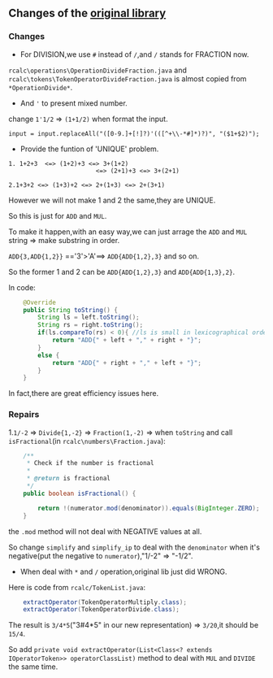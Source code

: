 ## Changes of the [original library](https://github.com/MightyPork/rcalc)

### Changes

* For DIVISION,we use `#` instead of `/`,and `/` stands for FRACTION now.

`rcalc\operations\OperationDivideFraction.java` and `rcalc\tokens\TokenOperatorDivideFraction.java` is almost copied from `*OperationDivide*`.

* And `'` to present mixed number.

change `1'1/2` => `(1+1/2)` when format the input.

`input = input.replaceAll("([0-9.]+[!]?)'(([^+\\-*#]*)?)", "($1+$2)");`

* Provide the funtion of 'UNIQUE' problem.

``` vi
1. 1+2+3  <=> (1+2)+3 <=> 3+(1+2)
                        <=> (2+1)+3 <=> 3+(2+1)

2.1+3+2 <=> (1+3)+2 <=> 2+(1+3) <=> 2+(3+1)
```

However we will not make 1 and 2 the same,they are UNIQUE.

So this is just for `ADD` and `MUL`.

To make it happen,with an easy way,we can just arrage the `ADD` and `MUL` string => make substring in order.

`ADD{3,ADD{1,2}}` =='3'>'A'==> `ADD{ADD{1,2},3}` and so on.

So the former 1 and 2 can be `ADD{ADD{1,2},3}` and `ADD{ADD{1,3},2}`.

In code:
``` java
    @Override
    public String toString() {
        String ls = left.toString();
        String rs = right.toString();
        if(ls.compareTo(rs) < 0){ //ls is small in lexicographical order
            return "ADD{" + left + "," + right + "}";
        }
        else {
            return "ADD{" + right + "," + left + "}";
        }
    }
```

In fact,there are great efficiency issues here.


### Repairs


1.`1/-2` => `Divide{1,-2}` => `Fraction(1,-2)` => when `toString` and call `isFractional`(in `rcalc\numbers\Fraction.java`):

``` java
    /**
     * Check if the number is fractional
     * 
     * @return is fractional
     */
    public boolean isFractional() {

        return !(numerator.mod(denominator)).equals(BigInteger.ZERO);
    }

```

the `.mod` method will not deal with NEGATIVE values at all.

So change `simplify` and `simplify_ip` to deal with the `denominator` when it's negative(put the negative to `numerator`),"1/-2" => "-1/2".



* When deal with `*` and `/` operation,original lib just did WRONG.

Here is code from `rcalc/TokenList.java`:

``` java
    extractOperator(TokenOperatorMultiply.class);
    extractOperator(TokenOperatorDivide.class);
```

The result is `3/4*5`("3#4*5" in our new representation) => `3/20`,it should be `15/4`.

So add `private void extractOperator(List<Class<? extends IOperatorToken>> operatorClassList)` method to deal with `MUL` and `DIVIDE` the same time.
